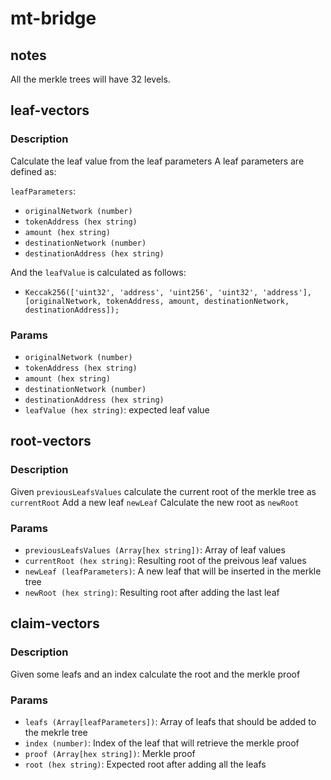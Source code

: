 # mt-bridge

## notes

All the merkle trees will have 32 levels.

## leaf-vectors

### Description

Calculate the leaf value from the leaf parameters
A leaf parameters are defined as:

`leafParameters`:

- `originalNetwork (number)`
- `tokenAddress (hex string)`
- `amount (hex string)`
- `destinationNetwork (number)`
- `destinationAddress (hex string)`

And the `leafValue` is calculated as follows:

- `Keccak256(['uint32', 'address', 'uint256', 'uint32', 'address'], [originalNetwork, tokenAddress, amount, destinationNetwork, destinationAddress]);`

### Params

- `originalNetwork (number)`
- `tokenAddress (hex string)`
- `amount (hex string)`
- `destinationNetwork (number)`
- `destinationAddress (hex string)`
- `leafValue (hex string)`: expected leaf value

## root-vectors

### Description

Given `previousLeafsValues` calculate the current root of the merkle tree as `currentRoot`
Add a new leaf `newLeaf`
Calculate the new root as `newRoot`

### Params

- `previousLeafsValues (Array[hex string])`: Array of leaf values
- `currentRoot (hex string)`: Resulting root of the preivous leaf values
- `newLeaf (leafParameters)`: A new leaf that will be inserted in the merkle tree
- `newRoot (hex string)`: Resulting root after adding the last leaf

## claim-vectors

### Description

Given some leafs and an index calculate the root and the merkle proof

### Params

- `leafs (Array[leafParameters])`: Array of leafs that should be added to the mekrle tree
- `index (number)`: Index of the leaf that will retrieve the merkle proof
- `proof (Array[hex string])`: Merkle proof
- `root (hex string)`: Expected root after adding all the leafs
